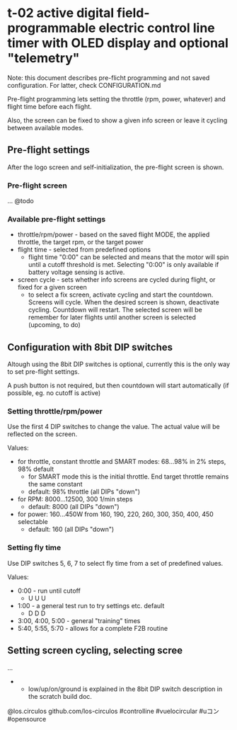 # t-02 active digital field-programmable electric control line timer with OLED display and optional "telemetry"

Note: this document describes pre-flicht programming and not saved configuration. For latter, check CONFIGURATION.md

Pre-flight programming lets setting the throttle (rpm, power, whatever) and flight time before each flight.

Also, the screen can be fixed to show a given info screen or leave it cycling between available modes.

## Pre-flight settings

After the logo screen and self-initialization, the pre-flight screen is shown.

### Pre-flight screen

... @todo

### Available pre-flight settings

 - throttle/rpm/power - based on the saved flight MODE, the applied throttle, the target rpm, or the target power
 - flight time - selected from predefined options
   - flight time "0:00" can be selected and means that the motor will spin until a cutoff threshold is met. Selecting
       "0:00" is only available if battery voltage sensing is active.
 - screen cycle - sets whether info screens are cycled during flight, or fixed for a given screen
   - to select a fix screen, activate cycling and start the countdown. Screens will cycle. When the desired screen
       is shown, deactivate cycling. Countdown will restart. The selected screen will be remember for later flights
       until another screen is selected (upcoming, to do)

## Configuration with 8bit DIP switches

Altough using the 8bit DIP switches is optional, currently this is the only way to set pre-flight settings.

A push button is not required, but then countdown will start automatically (if possible, eg. no cutoff is active)

### Setting throttle/rpm/power

Use the first 4 DIP switches to change the value. The actual value will be reflected on the screen.

Values:
 - for throttle, constant throttle and SMART modes: 68...98% in 2% steps, 98% default
   - for SMART mode this is the initial throttle. End target throttle remains the same constant
   - default: 98% throttle (all DIPs "down")
 - for RPM: 8000...12500, 300 1/min steps
   - default: 8000 (all DIPs "down")
 - for power: 160...450W from 160, 190, 220, 260, 300, 350, 400, 450 selectable
   - default: 160 (all DIPs "down")

### Setting fly time

Use DIP switches 5, 6, 7 to select fly time from a set of predefined values.

Values:
 - 0:00 - run until cutoff
   - U U U
 - 1:00 - a general test run to try settings etc. default
   - D D D
 - 3:00, 4:00, 5:00 - general "training" times
 - 5:40, 5:55, 5:70 - allows for a complete F2B routine

## Setting screen cycling, selecting scree

...


* - low/up/on/ground is explained in the 8bit DIP switch description in the scratch build doc.

@los.circulos
github.com/los-circulos
#controlline #vuelocircular #uコン #opensource
